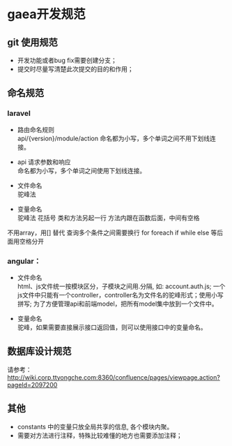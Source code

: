 # gaea开发规范 

## git 使用规范
- 开发功能或者bug fix需要创建分支；
- 提交时尽量写清楚此次提交的目的和作用；


## 命名规范
### laravel
- 路由命名规则  
api/{version}/module/action  命名都为小写，多个单词之间不用下划线连接。

- api 请求参数和响应  
命名都为小写，多个单词之间使用下划线连接。

- 文件命名  
驼峰法
- 变量命名  
驼峰法
花括号 类和方法另起一行
       方法内跟在函数后面，中间有空格

不用array，用[] 替代
查询多个条件之间需要换行
for foreach if while else 等后面用空格分开

### angular：
- 文件命名  
html、js文件统一按模块区分，子模块之间用.分隔, 如: account.auth.js; 一个js文件中只能有一个controller，controller名为文件名的驼峰形式；使用小写拼写; 为了方便管理api和前端model，把所有model集中放到一个文件中。

- 变量命名  
驼峰，如果需要直接展示接口返回值，则可以使用接口中的变量命名。


## 数据库设计规范
请参考：http://wiki.corp.ttyongche.com:8360/confluence/pages/viewpage.action?pageId=2097200


## 其他
- constants 中的变量只放全局共享的信息, 各个模块内聚。
- 需要对方法进行注释，特殊比较难懂的地方也需要添加注释；

